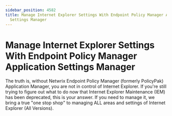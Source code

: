 ```yaml
---
sidebar_position: 4582
title: Manage Internet Explorer Settings With Endpoint Policy Manager Application
  Settings Manager
---
```


# Manage Internet Explorer Settings With Endpoint Policy Manager Application Settings Manager

The truth is, without Netwrix Endpoint Policy Manager (formerly PolicyPak) Application Manager, you are not in control of Internet Explorer. If you're still trying to figure out what to do now that Internet Explorer Maintenance (IEM) has been deprecated, this is your answer. If you need to manage it, we bring a true "one stop shop" to managing ALL areas and settings of Internet Explorer (All Versions).